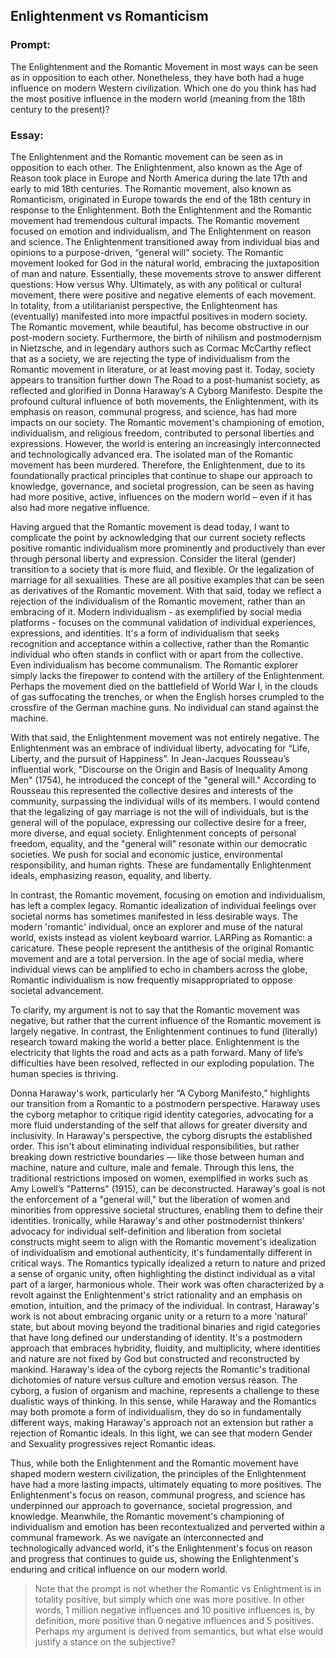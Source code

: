 ## Enlightenment vs Romanticism 

### Prompt:
The Enlightenment and the Romantic Movement in most ways can be seen as in opposition to each other. Nonetheless, they have both had a huge influence on modern Western civilization. Which one do you think has had the most positive influence in the modern world (meaning from the 18th century to the present)?

### Essay:
The Enlightenment and the Romantic movement can be seen as in opposition to each other. The Enlightenment, also known as the Age of Reason took place in Europe and North America during the late 17th and early to mid 18th centuries. The Romantic movement, also known as Romanticism, originated in Europe towards the end of the 18th century in response to the Enlightenment. Both the Enlightenment and the Romantic movement had tremendous cultural impacts. The Romantic movement focused on emotion and individualism, and The Enlightenment on reason and science. The Enlightenment transitioned away from individual bias and opinions to a purpose-driven, “general will” society. The Romantic movement looked for God in the natural world, embracing the juxtaposition of man and nature. Essentially, these movements strove to answer different questions: How versus Why. Ultimately, as with any political or cultural movement, there were positive and negative elements of each movement. In totality, from a utilitarianist perspective, the Enlightenment has (eventually) manifested into more impactful positives in modern society. The Romantic movement, while beautiful, has become obstructive in our post-modern society. Furthermore, the birth of nihilism and postmodernism in Nietzsche, and in legendary authors such as Cormac McCarthy reflect that as a society, we are rejecting the type of individualism from the Romantic movement in literature, or at least moving past it. Today, society appears to transition further down The Road to a post-humanist society, as reflected and glorified in Donna Haraway’s A Cyborg Manifesto. Despite the profound cultural influence of both movements, the Enlightenment, with its emphasis on reason, communal progress, and science, has had more impacts on our society. The Romantic movement's championing of emotion, individualism, and religious freedom, contributed to personal liberties and expressions. However, the world is entering an increasingly interconnected and technologically advanced era. The isolated man of the Romantic movement has been murdered. Therefore, the Enlightenment, due to its foundationally practical principles that continue to shape our approach to knowledge, governance, and societal progression, can be seen as having had more positive, active, influences on the modern world – even if it has also had more negative influence.

Having argued that the Romantic movement is dead today, I want to complicate the point by acknowledging that our current society reflects positive romantic individualism more prominently and productively than ever through personal liberty and expression. Consider the literal (gender) transition to a society that is more fluid, and flexible. Or the legalization of marriage for all sexualities. These are all positive examples that can be seen as derivatives of the Romantic movement. With that said, today we reflect a rejection of the individualism of the Romantic movement, rather than an embracing of it. Modern individualism - as exemplified by social media platforms - focuses on the communal validation of individual experiences, expressions, and identities. It's a form of individualism that seeks recognition and acceptance within a collective, rather than the Romantic individual who often stands in conflict with or apart from the collective. Even individualism has become communalism. The Romantic explorer simply lacks the firepower to contend with the artillery of the Enlightenment. Perhaps the movement died on the battlefield of World War I, in the clouds of gas suffocating the trenches, or when the English horses crumpled to the crossfire of the German machine guns. No individual can stand against the machine. 

With that said, the Enlightenment movement was not entirely negative. The Enlightenment was an embrace of individual liberty, advocating for “Life, Liberty, and the pursuit of Happiness”. In Jean-Jacques Rousseau’s influential work, "Discourse on the Origin and Basis of Inequality Among Men" (1754), he introduced the concept of the "general will." According to Rousseau this represented the collective desires and interests of the community, surpassing the individual wills of its members. I would contend that the legalizing of gay marriage is not the will of individuals, but is the general will of the populace, expressing our collective desire for a freer, more diverse, and equal society. Enlightenment concepts of personal freedom, equality, and the "general will" resonate within our democratic societies. We push for social and economic justice, environmental responsibility, and human rights. These are fundamentally Enlightenment ideals, emphasizing reason, equality, and liberty. 

In contrast, the Romantic movement, focusing on emotion and individualism, has left a complex legacy. Romantic idealization of individual feelings over societal norms has sometimes manifested in less desirable ways. The modern 'romantic' individual, once an explorer and muse of the natural world, exists instead as violent keyboard warrior. LARPing as Romantic: a caricature. These people represent the antithesis of the original Romantic movement and are a total perversion. In the age of social media, where individual views can be amplified to echo in chambers across the globe, Romantic individualism is now frequently misappropriated to oppose societal advancement. 

To clarify, my argument is not to say that the Romantic movement was negative, but rather that the current influence of the Romantic movement is largely negative. In contrast, the Enlightenment continues to fund (literally) research toward making the world a better place. Enlightenment is the electricity that lights the road and acts as a path forward. Many of life’s difficulties have been resolved, reflected in our exploding population. The human species is thriving. 

Donna Haraway's work, particularly her “A Cyborg Manifesto,” highlights our transition from a Romantic to a postmodern perspective. Haraway uses the cyborg metaphor to critique rigid identity categories, advocating for a more fluid understanding of the self that allows for greater diversity and inclusivity. In Haraway's perspective, the cyborg disrupts the established order. This isn't about eliminating individual responsibilities, but rather breaking down restrictive boundaries — like those between human and machine, nature and culture, male and female. Through this lens, the traditional restrictions imposed on women, exemplified in works such as Amy Lowell’s "Patterns" (1915), can be deconstructed. Haraway's goal is not the enforcement of a "general will," but the liberation of women and minorities from oppressive societal structures, enabling them to define their identities. Ironically, while Haraway's and other postmodernist thinkers’ advocacy for individual self-definition and liberation from societal constructs might seem to align with the Romantic movement's idealization of individualism and emotional authenticity, it's fundamentally different in critical ways. The Romantics typically idealized a return to nature and prized a sense of organic unity, often highlighting the distinct individual as a vital part of a larger, harmonious whole. Their work was often characterized by a revolt against the Enlightenment's strict rationality and an emphasis on emotion, intuition, and the primacy of the individual. In contrast, Haraway's work is not about embracing organic unity or a return to a more 'natural' state, but about moving beyond the traditional binaries and rigid categories that have long defined our understanding of identity. It's a postmodern approach that embraces hybridity, fluidity, and multiplicity, where identities and nature are not fixed by God but constructed and reconstructed by mankind. Haraway's idea of the cyborg rejects the Romantic's traditional dichotomies of nature versus culture and emotion versus reason. The cyborg, a fusion of organism and machine, represents a challenge to these dualistic ways of thinking. In this sense, while Haraway and the Romantics may both promote a form of individualism, they do so in fundamentally different ways, making Haraway's approach not an extension but rather a rejection of Romantic ideals. In this light, we can see that modern Gender and Sexuality progressives reject Romantic ideas. 

Thus, while both the Enlightenment and the Romantic movement have shaped modern western civilization, the principles of the Enlightenment have had a more lasting impacts, ultimately equating to more positives. The Enlightenment's focus on reason, communal progress, and science has underpinned our approach to governance, societal progression, and knowledge. Meanwhile, the Romantic movement's championing of individualism and emotion has been recontextualized and perverted within a communal framework. As we navigate an interconnected and technologically advanced world, it's the Enlightenment's focus on reason and progress that continues to guide us, showing the Enlightenment's enduring and critical influence on our modern world.

> Note that the prompt is not whether the Romantic vs Enlightment is in totality positive, but simply which one was more positive. In other words, 1 million negative influences and 10 positive influences is, by definition, more positive than 0 negative influences and 5 positives. Perhaps my argument is derived from semantics, but what else would justify a stance on the subjective?
